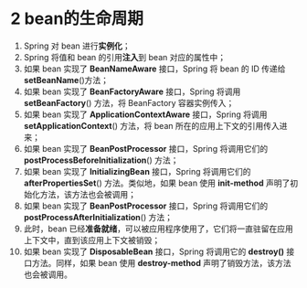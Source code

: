 # 2 bean的生命周期

1. Spring 对 bean 进行**实例化**；
2. Spring 将值和 bean 的引用**注入**到 bean 对应的属性中；
3. 如果 bean 实现了 **BeanNameAware** 接口，Spring 将 bean 的 ID 传递给 **setBeanName**()方法；
4. 如果 bean 实现了 **BeanFactoryAware** 接口，Spring 将调用 **setBeanFactory**() 方法，将 BeanFactory 容器实例传入；
5. 如果 bean 实现了 **ApplicationContextAware** 接口，Spring 将调用 **setApplicationContext**() 方法，将 bean 所在的应用上下文的引用传入进来；
6. 如果 bean 实现了 **BeanPostProcessor** 接口，Spring 将调用它们的 **postProcessBeforeInitialization**() 方法；
7. 如果 bean 实现了 **InitializingBean** 接口，Spring 将调用它们的 **afterPropertiesSet**() 方法。类似地，如果 bean 使用 **init-method** 声明了初始化方法，该方法也会被调用；
8. 如果 bean 实现了 **BeanPostProcessor** 接口，Spring 将调用它们的 **postProcessAfterInitialization**() 方法；
9. 此时，bean 已经**准备就绪**，可以被应用程序使用了，它们将一直驻留在应用上下文中，直到该应用上下文被销毁；
10. 如果 bean 实现了 **DisposableBean** 接口，Spring 将调用它的 **destroy()** 接口方法。同样，如果 bean 使用 **destroy-method** 声明了销毁方法，该方法也会被调用。
